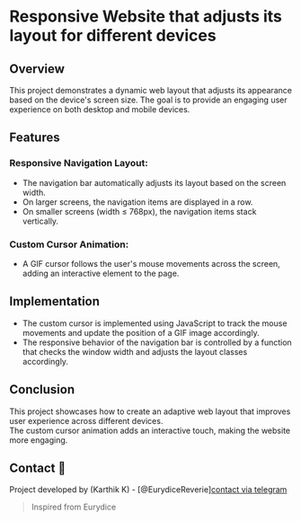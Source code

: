 # Responsive Website that adjusts its layout for different devices                           

## Overview                        

This project demonstrates a dynamic web layout that adjusts its appearance based on the device's screen size.
The goal is to provide an engaging user experience on both desktop and mobile devices.              

## Features         

### Responsive Navigation Layout:

* The navigation bar automatically adjusts its layout based on the screen width.
* On larger screens, the navigation items are displayed in a row.
* On smaller screens (width ≤ 768px), the navigation items stack vertically.

### Custom Cursor Animation:

* A GIF cursor follows the user's mouse movements across the screen, adding an interactive element to the page.

## Implementation

* The custom cursor is implemented using JavaScript to track the mouse movements and update the position of a GIF image accordingly.
* The responsive behavior of the navigation bar is controlled by a function that checks the window width and adjusts the layout classes accordingly.

## Conclusion

This project showcases how to create an adaptive web layout that improves user experience across different devices.               
The custom cursor animation adds an interactive touch, making the website more engaging.

## Contact 💬
Project developed by (Karthik K) - [@EurydiceReverie][contact via telegram](https://t.me/SchadenfreudeKK)

>Inspired from Eurydice
